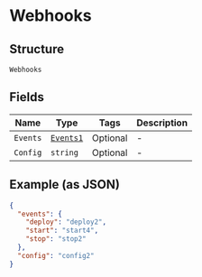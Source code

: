 
# Webhooks

## Structure

`Webhooks`

## Fields

| Name | Type | Tags | Description |
|  --- | --- | --- | --- |
| `Events` | [`Events1`](../../doc/models/events-1.md) | Optional | - |
| `Config` | `string` | Optional | - |

## Example (as JSON)

```json
{
  "events": {
    "deploy": "deploy2",
    "start": "start4",
    "stop": "stop2"
  },
  "config": "config2"
}
```

